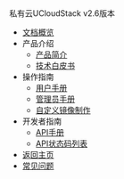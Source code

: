 <div class="sidebar_title icon-product__ucloudstack_v2.x">私有云UCloudStack v2.6版本</div>

* [文档概览](UCloudStack_v2.x/README.md)
* 产品介绍
  * [产品简介](UCloudStack_v2.x/introduction/README.md)
  * [技术白皮书](UCloudStack_v2.x/techwhitepaper/README.md)
* 操作指南
  * [用户手册](UCloudStack_v2.x/userguide/README.md)
  * [管理员手册](UCloudStack_v2.x/adminguide/README.md)
  * [自定义镜像制作](UCloudStack_v2.x/customimage/README.md)
* 开发者指南
  * [API手册](UCloudStack_v2.x/apiguide/README.md)
  * [API状态码列表](UCloudStack_v2.x/apiretcode/README.md)
* [返回主页](UCloudStack_v2.x/README.md)
* [常见问题](UCloudStack_v2.x/faq.md)

